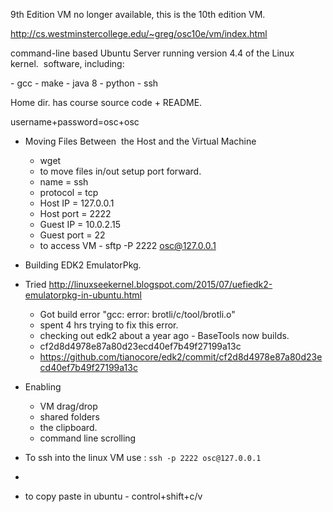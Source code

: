 9th Edition VM no longer available, this is the 10th edition VM.

http://cs.westminstercollege.edu/~greg/osc10e/vm/index.html

command-line based Ubuntu Server running version 4.4 of the Linux kernel. 
software, including:

- gcc
- make
- java 8
- python
- ssh

Home dir. has course source code + README.

username+password=osc+osc

* Moving Files Between  the Host and the Virtual Machine
  * wget
  * to move files in/out setup port forward.
  * name = ssh
   - protocol = tcp 
   - Host IP = 127.0.0.1 
   - Host port = 2222 
   - Guest IP = 10.0.2.15 
   - Guest port = 22
   * to access VM - sftp -P 2222 osc@127.0.0.1
  
* Building EDK2 EmulatorPkg.

* Tried http://linuxseekernel.blogspot.com/2015/07/uefiedk2-emulatorpkg-in-ubuntu.html
  * Got build error "gcc: error: brotli/c/tool/brotli.o"
  * spent 4 hrs trying to fix this error.
  * checking out edk2 about a year ago - BaseTools now builds.
  * cf2d8d4978e87a80d23ecd40ef7b49f27199a13c
  * https://github.com/tianocore/edk2/commit/cf2d8d4978e87a80d23ecd40ef7b49f27199a13c
  
* Enabling 
  * VM drag/drop
  * shared folders
  * the clipboard.
  * command line scrolling

* To ssh into the linux VM use : `ssh -p 2222 osc@127.0.0.1`
* 

* to copy paste in ubuntu - control+shift+c/v

